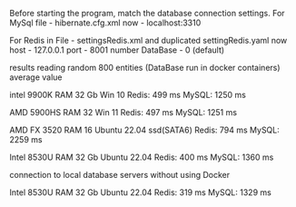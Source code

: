 Before starting the program, match the database connection settings.
For MySql file - hibernate.cfg.xml
now - localhost:3310

For Redis in File - settingsRedis.xml and duplicated settingRedis.yaml
now
host - 127.0.0.1
port - 8001
number DataBase - 0 (default)

results reading random 800 entities (DataBase run in docker containers)
average value

intel 9900K RAM 32 Gb Win 10
Redis:	 499 ms
MySQL:	1250 ms

AMD  5900HS RAM 32 Win 11
Redis:	 497 ms
MySQL:	1251 ms

AMD FX 3520 RAM 16 Ubuntu 22.04 ssd(SATA6)
Redis:	 794 ms
MySQL:	2259 ms

Intel 8530U RAM 32 Gb Ubuntu 22.04
Redis:	 400 ms
MySQL:	1360 ms


connection to local database servers without using Docker

Intel 8530U RAM 32 Gb Ubuntu 22.04
Redis:	 319 ms
MySQL:	1329 ms